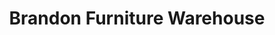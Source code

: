 ---
title: "Brandon Furniture Warehouse"
url: /suffolk/brandon-furniture-warehouse/
shop: furniture
---